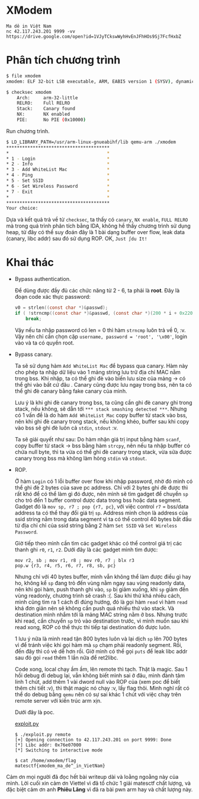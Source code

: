 # XModem
```
Ma dê in Việt Nam
nc 42.117.243.201 9999 -vv
https://drive.google.com/open?id=1VJyTCkswWyhHvEnJFhHOs9Sj7FcfHxbZ
```

# Phân tích chương trình
``` bash
$ file xmodem
xmodem: ELF 32-bit LSB executable, ARM, EABI5 version 1 (SYSV), dynamically linked, interpreter /lib/ld-linux-armhf.so.3, for GNU/Linux 3.2.0, BuildID[sha1]=65eac2d8cc3090ad868af0d90a51b1a56d08fe93, stripped

$ checksec xmodem
    Arch:     arm-32-little
    RELRO:    Full RELRO
    Stack:    Canary found
    NX:       NX enabled
    PIE:      No PIE (0x10000)
```
Run chương trình.
``` bash
$ LD_LIBRARY_PATH=/usr/arm-linux-gnueabihf/lib qemu-arm ./xmodem
***************************************
*                                     *
* 1 - Login                           *
* 2 - Info                            *
* 3 - Add WhiteList Mac               *
* 4 - Ping                            *
* 5 - Set SSID                        *
* 6 - Set Wireless Password           *
* 7 - Exit                            *
*                                     *
***************************************
Your choice: 
```
Dựa và kết quả trả về từ `checksec`, ta thấy có `canary`, `NX enable`, `FULL RELRO` mà trong quá trình phân tích bằng IDA, không hề thấy chương trình sử dụng heap, từ đây có thể suy đoán đây là 1 bài dạng buffer over flow, leak data (canary, libc addr) sau đó sử dụng ROP. OK, `Just ∫du It!`
# Khai thác
+ Bypass authentication.

    Để dùng được đầy đủ các chức năng từ 2 - 6, ta phải là **root**. Đây là đoạn code xác thực password:
    ``` C
    v0 = strlen((const char *)&passwd);
    if ( !strncmp((const char *)&passwd, (const char *)(200 * i + 0x220EC), v0) )
        break;
    ```
    Vậy nếu ta nhập password có len = 0 thì hàm `strncmp` luôn trả về 0, :v. Vậy nên chỉ cần chọn cặp `username, password = 'root', '\x00'`, login vào và ta có quyền root.
+ Bypass canary.

    Ta sẽ sử dụng hàm `Add WhiteList Mac` để bypass qua canary. Hàm này cho phép ta nhập dữ liệu vào 1 mảng string lưu trữ địa chỉ MAC nằm trong bss. Khi nhập, ta có thể ghi đè vào biến lưu size của mảng -> có thể ghi vào bất cứ đâu . Canary cũng được lưu ngay trong bss, nên ta có thể ghi đè canary bằng fake canary của mình.

    Lưu ý là khi ghi đè canary trong bss, ta cũng cần ghi đè canary ghi trong stack, nếu không, sẽ dẫn tới `*** stack smashing detected ***`. Nhưng có 1 vấn đề là  do hàm `Add WhiteList Mac` copy buffer từ stack vào bss, nên khi ghi đè canary trong stack, nếu không khéo, buffer sau khi copy vào bss sẽ ghi đè luôn cả `stdin`, `stdout` :v.

    Ta sẽ giải quyết như sau: Do hàm nhận giá trị input bằng hàm `scanf`, copy buffer từ stack -> bss bằng hàm `strcpy`, nên nếu ta nhập buffer có chứa null byte, thì ta vừa có thể ghi đè canary trong stack, vừa sửa được canary trong bss mà không làm hỏng `stdin` và `stdout`.
+ ROP.

    Ở hàm `Login` có 1 lỗi buffer over flow khi nhập password, nhờ đó mình có thể ghi đè 2 bytes của save pc address. Chỉ với 2 bytes ghi đè được thì rất khó để có thể làm gì đó được, nên mình sẽ tìm gadget để chuyển `sp` cho trỏ đến 1 buffer control được data trong bss hoặc data segment.
    Gadget đó là `mov sp, r7 ; pop {r7, pc}`, với việc control `r7` = bss/data address ta có thể thay đổi giá trị `sp`. Address mình chọn là address của ssid string nằm trong data segment vì ta có thể control 40 bytes bắt đầu từ địa chỉ chỉ của ssid string bằng 2 hàm `Set SSID` và `Set Wireless Password`.
    
    Giờ tiếp theo mình cần tìm các gadget khác có thể control giá trị các thanh ghi `r0`, `r1`, `r2`. Dưới đây là các gadget mình tìm được:
    ```
    mov r2, sb ; mov r1, r8 ; mov r0, r7 ; blx r3
    pop.w {r3, r4, r5, r6, r7, r8, sb, pc}
    ```
    Nhưng chỉ với 40 bytes buffer, mình vẫn không thể làm được điều gì hay ho, không kể `sp` đang trỏ đến vùng nằm ngay sau vùng readonly data, nên khi gọi hàm, push thanh ghi vào, `sp` bị giảm xuống, khi `sp` giảm đến vùng readonly, chương trình sẽ crash :(. Sau khi thử khá nhiều cách, mình cũng tìm ra 1 cách đi đúng hướng, đó là gọi hàm `read` vì hàm `read` khá đơn giản nên sẽ không cần push quá nhiều thứ vào stack. Và destination mình nhắm tới là mảng MAC string nằm ở bss. Nhưng trước khi read, cần chuyển `sp` trỏ vào destination trước, vì mình muốn sau khi read xong, ROP có thể thực thi tiếp tại destination đó được luôn. 
    
    1 lưu ý nữa là mình read tận 800 bytes luôn và lại dịch `sp` lên 700 bytes vì để tránh việc khi gọi hàm mà `sp` chạm phải readonly segment. Rồi, đến đây thì có vẻ dễ hơn rồi. Giờ mình có thể gọi `puts` để leak libc addr sau đó gọi `read` thêm 1 lần nữa để ret2libc.
    
    Code xong, local chạy ầm ầm, lên remote thì tạch. Thật là magic. Sau 1 hồi debug đi debug lại, vẫn không biết mình sai ở đâu, mình đành tâm linh 1 chút, add thêm 1 vài dword null vào ROP của (xem poc để biết thêm chi tiết :v), thì thật magic nó chạy :v, lấy flag thôi. Mình nghĩ rất có thể do debug bằng `qemu` nên có sự sai khác 1 chút với việc chạy trên remote server với kiến trúc arm xịn.
    
    Dưới đây là poc.

    [exploit.py](./exploit.py)
    ```
    $ ./exploit.py remote
    [+] Opening connection to 42.117.243.201 on port 9999: Done
    [*] Libc addr: 0x76e07000
    [*] Switching to interactive mode

    $ cat /home/xmodem/flag
    matesctf{xmodem_ma_de^_in_VietNam}
    ```

Cảm ơn mọi người đã đọc hết bài writeup dài và loằng ngoằng này của mình. Lời cuối xin cảm ơn Viettel vì đã tổ chức 1 giải matesctf chất lượng, và đặc biệt cảm ơn anh **Phiêu Lãng** vì đã ra bài pwn arm hay và chất lượng này.

